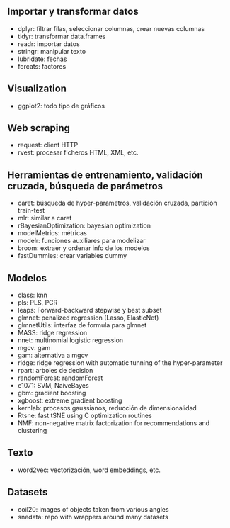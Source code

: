 Importar y transformar datos
----------------------------
 * dplyr: filtrar filas, seleccionar columnas, crear nuevas columnas
 * tidyr: transformar data.frames
 * readr: importar datos
 * stringr: manipular texto
 * lubridate: fechas
 * forcats: factores
 
 Visualization
 -------------
 * ggplot2: todo tipo de gráficos

 Web scraping
 ------------
  * request: client HTTP
  * rvest: procesar ficheros HTML, XML, etc.

Herramientas de entrenamiento, validación cruzada, búsqueda de parámetros
-------------------------------------------------------------------------
 * caret: búsqueda de hyper-parametros, validación cruzada, partición train-test
 * mlr: similar a caret
 * rBayesianOptimization: bayesian optimization
 * modelMetrics: métricas
 * modelr: funciones auxiliares para modelizar
 * broom: extraer y ordenar info de los modelos
 * fastDummies: crear variables dummy

Modelos
-------
 * class: knn
 * pls: PLS, PCR
 * leaps: Forward-backward stepwise y best subset
 * glmnet: penalized regression (Lasso, ElasticNet)
 * glmnetUtils: interfaz de formula para glmnet
 * MASS: ridge regression
 * nnet: multinomial logistic regression
 * mgcv: gam
 * gam: alternativa a mgcv
 * ridge: ridge regression with automatic tunning of the hyper-parameter
 * rpart: arboles de decision
 * randomForest: randomForest
 * e1071: SVM, NaiveBayes
 * gbm: gradient boosting
 * xgboost: extreme gradient boosting
 * kernlab: procesos gaussianos, reducción de dimensionalidad
 * Rtsne: fast tSNE using C optimization routines
 * NMF: non-negative matrix factorization for recommendations and clustering
 
Texto
-----
 * word2vec: vectorización, word embeddings, etc.
 
Datasets
-------
 * coil20: images of objects taken from various angles
 * snedata: repo with wrappers around many datasets
